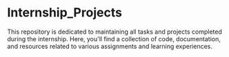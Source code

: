 # Internship_Projects
 This repository is dedicated to maintaining all tasks and projects completed during the internship. Here, you'll find a collection of code, documentation, and resources related to various assignments and learning experiences.

